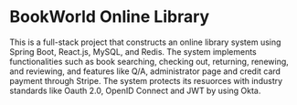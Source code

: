 # BookWorld Online Library

This is a full-stack project that constructs an online library system using Spring Boot, React.js, MySQL, and Redis. The system implements functionalities such as book searching, checking out, returning, renewing, and reviewing, and features like Q/A, administrator page and credit card payment through Stripe. The system protects its resuorces with industry standards like Oauth 2.0, OpenID Connect and JWT by using Okta.
